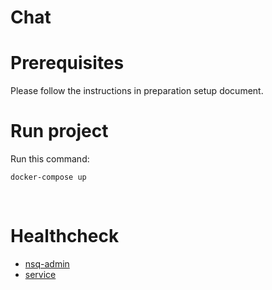 # Chat

# Prerequisites
Please follow the instructions in preparation setup document.
&nbsp;

# Run project
Run this command:
```
docker-compose up
```
&nbsp;

# Healthcheck
- [nsq-admin](http://localhost:3004/)
- [service](http://localhost:8080/check)